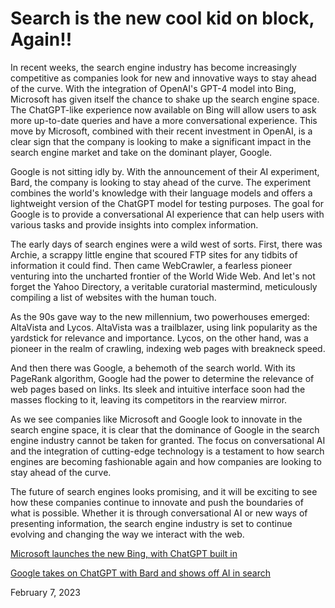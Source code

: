 # Search is the new cool kid on block, Again!!

In recent weeks, the search engine industry has become increasingly competitive as companies look for new and innovative ways to stay ahead of the curve. With the integration of OpenAI's GPT-4 model into Bing, Microsoft has given itself the chance to shake up the search engine space. The ChatGPT-like experience now available on Bing will allow users to ask more up-to-date queries and have a more conversational experience. This move by Microsoft, combined with their recent investment in OpenAI, is a clear sign that the company is looking to make a significant impact in the search engine market and take on the dominant player, Google.

Google is not sitting idly by. With the announcement of their AI experiment, Bard, the company is looking to stay ahead of the curve. The experiment combines the world's knowledge with their language models and offers a lightweight version of the ChatGPT model for testing purposes. The goal for Google is to provide a conversational AI experience that can help users with various tasks and provide insights into complex information.

The early days of search engines were a wild west of sorts. First, there was Archie, a scrappy little engine that scoured FTP sites for any tidbits of information it could find. Then came WebCrawler, a fearless pioneer venturing into the uncharted frontier of the World Wide Web. And let's not forget the Yahoo Directory, a veritable curatorial mastermind, meticulously compiling a list of websites with the human touch.

As the 90s gave way to the new millennium, two powerhouses emerged: AltaVista and Lycos. AltaVista was a trailblazer, using link popularity as the yardstick for relevance and importance. Lycos, on the other hand, was a pioneer in the realm of crawling, indexing web pages with breakneck speed.

And then there was Google, a behemoth of the search world. With its PageRank algorithm, Google had the power to determine the relevance of web pages based on links. Its sleek and intuitive interface soon had the masses flocking to it, leaving its competitors in the rearview mirror.

As we see companies like Microsoft and Google look to innovate in the search engine space, it is clear that the dominance of Google in the search engine industry cannot be taken for granted. The focus on conversational AI and the integration of cutting-edge technology is a testament to how search engines are becoming fashionable again and how companies are looking to stay ahead of the curve.

The future of search engines looks promising, and it will be exciting to see how these companies continue to innovate and push the boundaries of what is possible. Whether it is through conversational AI or new ways of presenting information, the search engine industry is set to continue evolving and changing the way we interact with the web.

[Microsoft launches the new Bing, with ChatGPT built in](https://techcrunch.com/2023/02/07/microsoft-launches-the-new-bing-with-chatgpt-built-in/)

[Google takes on ChatGPT with Bard and shows off AI in search](https://techcrunch.com/2023/02/06/google-takes-on-chatgpt-with-bard-and-shows-off-ai-in-search/)

February 7, 2023
